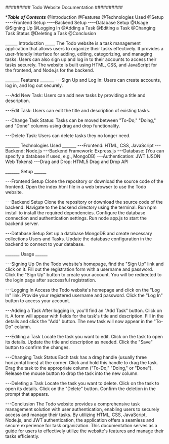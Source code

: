 #########    Todo Website Documentation   ##########

******Table of Contents*****
@Introduction
@Features
@Technologies Used
@Setup
----Frontend Setup
----Backend Setup
----Database Setup
@Usage
@Signing Up
@Logging In
@Adding a Task
@Editing a Task
@Changing Task Status
@Deleting a Task
@Conclusion


______  Introduction  _____
The Todo website is a task management application that allows users to organize their tasks effectively. It provides a user-friendly interface for adding, editing, categorizing, and managing tasks. Users can also sign up and log in to their accounts to access their tasks securely. The website is built using HTML, CSS, and JavaScript for the frontend, and Node.js for the backend.

_______  Features   _______
---Sign Up and Log In: Users can create accounts, log in, and log out securely.

---Add New Task: Users can add new tasks by providing a title and description.

---Edit Task: Users can edit the title and description of existing tasks.

---Change Task Status: Tasks can be moved between "To-Do," "Doing," and "Done" columns using drag and drop functionality.

---Delete Task: Users can delete tasks they no longer need.


_______  Technologies Used  _______
---Frontend: HTML, CSS, JavaScript
---Backend: Node.js
---Backend Framework: Express.js
---Database: (You can specify a database if used, e.g., MongoDB)
---Authentication: JWT (JSON Web Tokens)
---Drag and Drop: HTML5 Drag and Drop API


_______  Setup  ______

---Frontend Setup
Clone the repository or download the source code of the frontend.
Open the index.html file in a web browser to use the Todo website.

---Backend Setup
Clone the repository or download the source code of the backend.
Navigate to the backend directory using the terminal.
Run npm install to install the required dependencies.
Configure the database connection and authentication settings.
Run node app.js to start the backend server.

---Database Setup
Set up a database MongoDB and create necessary collections  Users and Tasks.
Update the database configuration in the backend to connect to your database.


_______  Usage  ______

---Signing Up
On the Todo website's homepage, find the "Sign Up" link and click on it.
Fill out the registration form with a username and password.
Click the "Sign Up" button to create your account.
You will be redirected to the login page after successful registration.

---Logging In
Access the Todo website's homepage and click on the "Log In" link.
Provide your registered username and password.
Click the "Log In" button to access your account.

---Adding a Task
After logging in, you'll find an "Add Task" button. Click on it.
A form will appear with fields for the task's title and description.
Fill in the details and click the "Add" button.
The new task will now appear in the "To-Do" column.

---Editing a Task
Locate the task you want to edit.
Click on the task to open its details.
Update the title and description as needed.
Click the "Save" button to confirm the changes.

---Changing Task Status
Each task has a drag handle (usually three horizontal lines) at the corner.
Click and hold this handle to drag the task.
Drag the task to the appropriate column ("To-Do," "Doing," or "Done").
Release the mouse button to drop the task into the new column.

---Deleting a Task
Locate the task you want to delete.
Click on the task to open its details.
Click on the "Delete" button.
Confirm the deletion in the prompt that appears.

---Conclusion
The Todo website provides a comprehensive task management solution with user authentication, enabling users to securely access and manage their tasks. By utilizing HTML, CSS, JavaScript, Node.js, and JWT authentication, the application offers a seamless and secure experience for task organization. This documentation serves as a guide for users to effectively utilize the website's features and manage their tasks efficiently.




